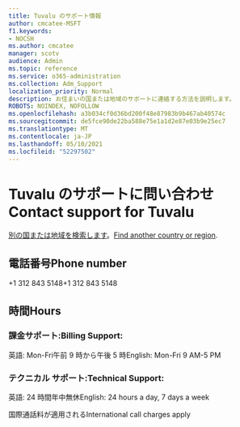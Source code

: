 ```yaml
---
title: Tuvalu のサポート情報
author: cmcatee-MSFT
f1.keywords:
- NOCSH
ms.author: cmcatee
manager: scotv
audience: Admin
ms.topic: reference
ms.service: o365-administration
ms.collection: Adm_Support
localization_priority: Normal
description: お住まいの国または地域のサポートに連絡する方法を説明します。
ROBOTS: NOINDEX, NOFOLLOW
ms.openlocfilehash: a3b034cf0d36bd200f48e87983b9b467ab40574c
ms.sourcegitcommit: de5fce90de22ba588e75e1a1d2e87e03b9e25ec7
ms.translationtype: MT
ms.contentlocale: ja-JP
ms.lasthandoff: 05/10/2021
ms.locfileid: "52297502"
---
```

# <a name="contact-support-for-tuvalu"></a><span data-ttu-id="47231-103">Tuvalu のサポートに問い合わせ</span><span class="sxs-lookup"><span data-stu-id="47231-103">Contact support for Tuvalu</span></span>

<span data-ttu-id="47231-104">[別の国または地域を検索します](../../business-video/get-help-support.md)。</span><span class="sxs-lookup"><span data-stu-id="47231-104">[Find another country or region](../../business-video/get-help-support.md).</span></span>

## <a name="phone-number"></a><span data-ttu-id="47231-105">電話番号</span><span class="sxs-lookup"><span data-stu-id="47231-105">Phone number</span></span>
<span data-ttu-id="47231-106">+1 312 843 5148</span><span class="sxs-lookup"><span data-stu-id="47231-106">+1 312 843 5148</span></span>

## <a name="hours"></a><span data-ttu-id="47231-107">時間</span><span class="sxs-lookup"><span data-stu-id="47231-107">Hours</span></span>
### <a name="billing-support"></a><span data-ttu-id="47231-108">課金サポート:</span><span class="sxs-lookup"><span data-stu-id="47231-108">Billing Support:</span></span>

<span data-ttu-id="47231-109">英語: Mon-Fri午前 9 時から午後 5 時</span><span class="sxs-lookup"><span data-stu-id="47231-109">English: Mon-Fri 9 AM-5 PM</span></span>

### <a name="technical-support"></a><span data-ttu-id="47231-110">テクニカル サポート:</span><span class="sxs-lookup"><span data-stu-id="47231-110">Technical Support:</span></span>

<span data-ttu-id="47231-111">英語: 24 時間年中無休</span><span class="sxs-lookup"><span data-stu-id="47231-111">English: 24 hours a day, 7 days a week</span></span>

<span data-ttu-id="47231-112">国際通話料が適用される</span><span class="sxs-lookup"><span data-stu-id="47231-112">International call charges apply</span></span>
